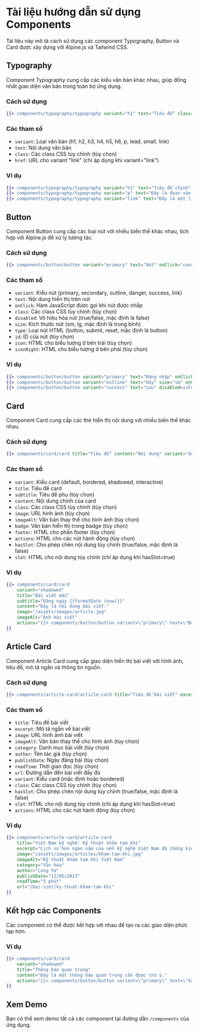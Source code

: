 # Tài liệu hướng dẫn sử dụng Components

Tài liệu này mô tả cách sử dụng các component Typography, Button và Card được xây dựng với Alpine.js và Tailwind CSS.

## Typography

Component Typography cung cấp các kiểu văn bản khác nhau, giúp đồng nhất giao diện văn bản trong toàn bộ ứng dụng.

### Cách sử dụng

```handlebars
{{> components/typography/typography variant="h1" text="Tiêu đề" class="my-custom-class"}}
```

### Các tham số

- `variant`: Loại văn bản (h1, h2, h3, h4, h5, h6, p, lead, small, link)
- `text`: Nội dung văn bản
- `class`: Các class CSS tùy chỉnh (tùy chọn)
- `href`: URL cho variant "link" (chỉ áp dụng khi variant="link")

### Ví dụ

```handlebars
{{> components/typography/typography variant="h1" text="Tiêu đề chính" }}
{{> components/typography/typography variant="p" text="Đây là đoạn văn bản thông thường." }}
{{> components/typography/typography variant="link" text="Đây là một liên kết" href="#" }}
```

## Button

Component Button cung cấp các loại nút với nhiều biến thể khác nhau, tích hợp với Alpine.js để xử lý tương tác.

### Cách sử dụng

```handlebars
{{> components/button/button variant="primary" text="Nút" onClick="console.log('Clicked')" class="my-custom-class"}}
```

### Các tham số

- `variant`: Kiểu nút (primary, secondary, outline, danger, success, link)
- `text`: Nội dung hiển thị trên nút
- `onClick`: Hàm JavaScript được gọi khi nút được nhấp
- `class`: Các class CSS tùy chỉnh (tùy chọn)
- `disabled`: Vô hiệu hóa nút (true/false, mặc định là false)
- `size`: Kích thước nút (sm, lg, mặc định là trung bình)
- `type`: Loại nút HTML (button, submit, reset, mặc định là button)
- `id`: ID của nút (tùy chọn)
- `icon`: HTML cho biểu tượng ở bên trái (tùy chọn)
- `iconRight`: HTML cho biểu tượng ở bên phải (tùy chọn)

### Ví dụ

```handlebars
{{> components/button/button variant="primary" text="Đăng nhập" onClick="login()" }}
{{> components/button/button variant="outline" text="Hủy" size="sm" onClick="cancel()" }}
{{> components/button/button variant="success" text="Lưu" disabled=isFormInvalid }}
```

## Card

Component Card cung cấp các thẻ hiển thị nội dung với nhiều biến thể khác nhau.

### Cách sử dụng

```handlebars
{{> components/card/card title="Tiêu đề" content="Nội dung" variant="default" class="my-custom-class"}}
```

### Các tham số

- `variant`: Kiểu card (default, bordered, shadowed, interactive)
- `title`: Tiêu đề card
- `subtitle`: Tiêu đề phụ (tùy chọn)
- `content`: Nội dung chính của card
- `class`: Các class CSS tùy chỉnh (tùy chọn)
- `image`: URL hình ảnh (tùy chọn)
- `imageAlt`: Văn bản thay thế cho hình ảnh (tùy chọn)
- `badge`: Văn bản hiển thị trong badge (tùy chọn)
- `footer`: HTML cho phần footer (tùy chọn)
- `actions`: HTML cho các nút hành động (tùy chọn)
- `hasSlot`: Cho phép chèn nội dung tùy chỉnh (true/false, mặc định là false)
- `slot`: HTML cho nội dung tùy chỉnh (chỉ áp dụng khi hasSlot=true)

### Ví dụ

```handlebars
{{> components/card/card 
    variant="shadowed" 
    title="Bài viết mẫu" 
    subtitle="Đăng ngày {{formatDate (now)}}"
    content="Đây là nội dung bài viết."
    image="/assets/images/article.jpg"
    imageAlt="Ảnh bài viết"
    actions="{{> components/button/button variant=\"primary\" text=\"Đọc thêm\" size=\"sm\" onClick=\"readMore()\" }}"
}}
```

## Article Card

Component Article Card cung cấp giao diện hiển thị bài viết với hình ảnh, tiêu đề, mô tả ngắn và thông tin nguồn.

### Cách sử dụng

```handlebars
{{> components/article-card/article-card title="Tiêu đề bài viết" excerpt="Mô tả ngắn" image="/path/to/image.jpg" url="/link-to-article"}}
```

### Các tham số

- `title`: Tiêu đề bài viết
- `excerpt`: Mô tả ngắn về bài viết
- `image`: URL hình ảnh bài viết
- `imageAlt`: Văn bản thay thế cho hình ảnh (tùy chọn)
- `category`: Danh mục bài viết (tùy chọn)
- `author`: Tên tác giả (tùy chọn)
- `publishDate`: Ngày đăng bài (tùy chọn)
- `readTime`: Thời gian đọc (tùy chọn)
- `url`: Đường dẫn đến bài viết đầy đủ
- `variant`: Kiểu card (mặc định hoặc bordered)
- `class`: Các class CSS tùy chỉnh (tùy chọn)
- `hasSlot`: Cho phép chèn nội dung tùy chỉnh (true/false, mặc định là false)
- `slot`: HTML cho nội dung tùy chỉnh (chỉ áp dụng khi hasSlot=true)
- `actions`: HTML cho các nút hành động (tùy chọn)

### Ví dụ

```handlebars
{{> components/article-card/article-card 
    title="Việt Nam kỹ nghệ: Kỹ thuật khảm tam khí" 
    excerpt="Lịch sử hơn ngàn năm của nền kỹ nghệ Việt Nam đã chứng kiến không ít những kỹ thuật gia công kim khí độc đáo. Trong đó, khảm tam khí là một trong những kỹ thuật chế tác đặc sắc nhất." 
    image="/assets/images/articles/kham-tam-khi.jpg" 
    imageAlt="Kỹ thuật khảm tam khí Việt Nam"
    category="Văn hóa"
    author="Long Tự"
    publishDate="12/05/2023"
    readTime="5 phút"
    url="/bai-viet/ky-thuat-kham-tam-khi"
}}
```

## Kết hợp các Components

Các component có thể được kết hợp với nhau để tạo ra các giao diện phức tạp hơn.

### Ví dụ

```handlebars
{{> components/card/card 
    variant="shadowed" 
    title="Thông báo quan trọng" 
    content="Đây là một thông báo quan trọng cần được chú ý."
    actions="{{> components/button/button variant=\"primary\" text=\"Xác nhận\" size=\"sm\" onClick=\"confirm()\" }} {{> components/button/button variant=\"outline\" text=\"Bỏ qua\" size=\"sm\" onClick=\"dismiss()\" }}"
}}
```

## Xem Demo

Bạn có thể xem demo tất cả các component tại đường dẫn `/components` của ứng dụng.